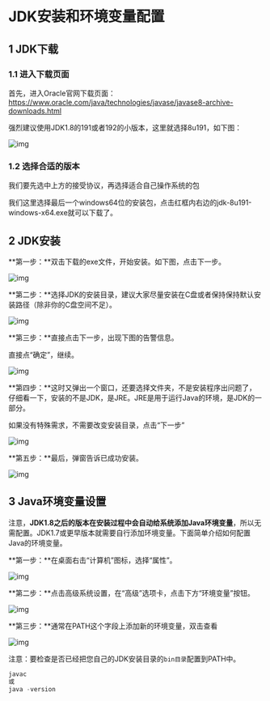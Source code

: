 # JDK安装和环境变量配置

## 1 JDK下载

### 1.1 进入下载页面

首先，进入Oracle官网下载页面：https://www.oracle.com/java/technologies/javase/javase8-archive-downloads.html

强烈建议使用JDK1.8的191或者192的小版本，这里就选择8u191，如下图：

![img](JDK安装和环境变量配置.assets/20200217104540263.png)

### 1.2 选择合适的版本

我们要先选中上方的接受协议，再选择适合自己操作系统的包

我们这里选择最后一个windows64位的安装包，点击红框内右边的jdk-8u191-windows-x64.exe就可以下载了。

## 2 JDK安装

**第一步：**双击下载的exe文件，开始安装。如下图，点击下一步。

![img](JDK安装和环境变量配置.assets/20200217104856532.png)

**第二步：**选择JDK的安装目录，建议大家尽量安装在C盘或者保持保持默认安装路径（除非你的C盘空间不足）。

![img](JDK安装和环境变量配置.assets/20200217105043768.png)

**第三步：**直接点击下一步，出现下图的告警信息。

直接点“确定”，继续。

![img](JDK安装和环境变量配置.assets/20200217105132260.png)

**第四步：**这时又弹出一个窗口，还要选择文件夹，不是安装程序出问题了，仔细看一下，安装的不是JDK，是JRE。JRE是用于运行Java的环境，是JDK的一部分。

如果没有特殊需求，不需要改变安装目录，点击“下一步”

![img](JDK安装和环境变量配置.assets/20200217105312248.png)

**第五步：**最后，弹窗告诉已成功安装。

![img](JDK安装和环境变量配置.assets/20200217105431321.png)

## 3 Java环境变量设置

注意，**JDK1.8之后的版本在安装过程中会自动给系统添加Java环境变量**，所以无需配置。JDK1.7或更早版本就需要自行添加环境变量。下面简单介绍如何配置Java的环境变量。

**第一步：**在桌面右击“计算机”图标，选择“属性”。

![img](JDK安装和环境变量配置.assets/20200217110654405.png)

**第二步：**点击高级系统设置，在“高级”选项卡，点击下方“环境变量”按钮。

![img](JDK安装和环境变量配置.assets/20200217110747237.png)

**第三步：**通常在PATH这个字段上添加新的环境变量，双击查看

![img](JDK安装和环境变量配置.assets/20200217110841483.png)

注意：要检查是否已经把您自己的JDK安装目录的`bin目录`配置到PATH中。

```java
javac
或
java -version
```

